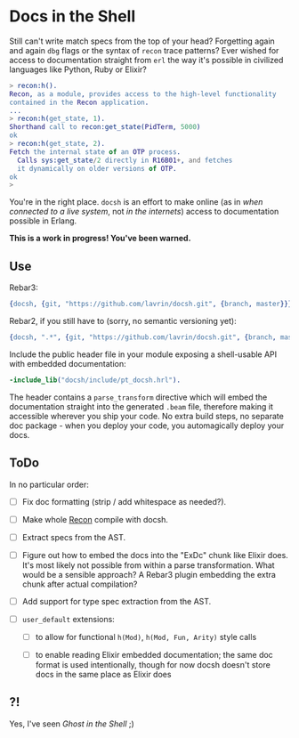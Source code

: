 # Docs in the Shell

Still can't write match specs from the top of your head?
Forgetting again and again `dbg` flags or the syntax of `recon` trace patterns?
Ever wished for access to documentation straight from `erl`
the way it's possible in civilized languages like Python, Ruby or Elixir?

```erlang
> recon:h().
Recon, as a module, provides access to the high-level functionality
contained in the Recon application.
...
> recon:h(get_state, 1).
Shorthand call to recon:get_state(PidTerm, 5000)
ok
> recon:h(get_state, 2).
Fetch the internal state of an OTP process.
  Calls sys:get_state/2 directly in R16B01+, and fetches
  it dynamically on older versions of OTP.
ok
>
```

You're in the right place.
`docsh` is an effort to make online (as in _when connected to a live
system_, not _in the internets_) access to documentation possible in Erlang.

**This is a work in progress! You've been warned.**


## Use

Rebar3:

```erlang
{docsh, {git, "https://github.com/lavrin/docsh.git", {branch, master}}}
```

Rebar2, if you still have to (sorry, no semantic versioning yet):

```erlang
{docsh, ".*", {git, "https://github.com/lavrin/docsh.git", {branch, master}}}
```

Include the public header file in your module exposing a shell-usable API
with embedded documentation:

```erlang
-include_lib("docsh/include/pt_docsh.hrl").
```

The header contains a `parse_transform` directive which will embed the
documentation straight into the generated `.beam` file,
therefore making it accessible wherever you ship your code.
No extra build steps, no separate doc package - when you deploy your code,
you automagically deploy your docs.


## ToDo

In no particular order:

- [ ] Fix doc formatting (strip / add whitespace as needed?).

- [ ] Make whole [Recon](https://github.com/ferd/recon) compile with docsh.

- [ ] Extract specs from the AST.

- [ ] Figure out how to embed the docs into the "ExDc" chunk like Elixir does.
      It's most likely not possible from within a parse transformation.
      What would be a sensible approach?
      A Rebar3 plugin embedding the extra chunk after actual compilation?

- [ ] Add support for type spec extraction from the AST.

- [ ] `user_default` extensions:

    * [ ] to allow for functional `h(Mod)`, `h(Mod, Fun, Arity)`
          style calls

    * [ ] to enable reading Elixir embedded documentation;
          the same doc format is used intentionally,
          though for now docsh doesn't store docs in the same place as Elixir does


## ?!

Yes, I've seen _Ghost in the Shell_ ;)
